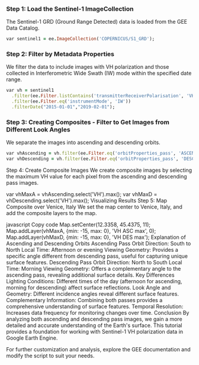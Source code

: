 
### Step 1: Load the Sentinel-1 ImageCollection
The Sentinel-1 GRD (Ground Range Detected) data is loaded from the GEE Data Catalog.
```ruby
var sentinel1 = ee.ImageCollection('COPERNICUS/S1_GRD');
```
### Step 2: Filter by Metadata Properties
We filter the data to include images with VH polarization and those collected in Interferometric Wide Swath (IW) mode within the specified date range.
```ruby
var vh = sentinel1
  .filter(ee.Filter.listContains('transmitterReceiverPolarisation', 'VH'))
  .filter(ee.Filter.eq('instrumentMode', 'IW'))
  .filterDate("2015-01-01","2019-02-01");
```
### Step 3: Creating Composites - Filter to Get Images from Different Look Angles
We separate the images into ascending and descending orbits.
```ruby
var vhAscending = vh.filter(ee.Filter.eq('orbitProperties_pass', 'ASCENDING'));
var vhDescending = vh.filter(ee.Filter.eq('orbitProperties_pass', 'DESCENDING'));
```
Step 4: Create Composite Images
We create composite images by selecting the maximum VH value for each pixel from the ascending and descending pass images.


var vhMaxA = vhAscending.select('VH').max();
var vhMaxD = vhDescending.select('VH').max();
Visualizing Results
Step 5: Map Composite over Venice, Italy
We set the map center to Venice, Italy, and add the composite layers to the map.

javascript
Copy code
Map.setCenter(12.3358, 45.4375, 11);
Map.addLayer(vhMaxA, {min: -15, max: 0}, 'VH ASC max', 0);
Map.addLayer(vhMaxD, {min: -15, max: 0}, 'VH DES max');
Explanation of Ascending and Descending Orbits
Ascending Pass
Orbit Direction: South to North
Local Time: Afternoon or evening
Viewing Geometry: Provides a specific angle different from descending pass, useful for capturing unique surface features.
Descending Pass
Orbit Direction: North to South
Local Time: Morning
Viewing Geometry: Offers a complementary angle to the ascending pass, revealing additional surface details.
Key Differences
Lighting Conditions: Different times of the day (afternoon for ascending, morning for descending) affect surface reflections.
Look Angle and Geometry: Different incidence angles reveal different surface features.
Complementary Information: Combining both passes provides a comprehensive understanding of surface features.
Temporal Resolution: Increases data frequency for monitoring changes over time.
Conclusion
By analyzing both ascending and descending pass images, we gain a more detailed and accurate understanding of the Earth's surface. This tutorial provides a foundation for working with Sentinel-1 VH polarization data in Google Earth Engine.

For further customization and analysis, explore the GEE documentation and modify the script to suit your needs.
